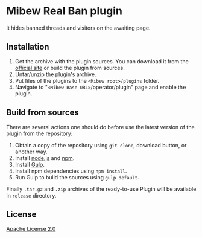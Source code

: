 # Mibew Real Ban plugin

It hides banned threads and visitors on the awaiting page.


## Installation

1. Get the archive with the plugin sources. You can download it from the [official site](https://mibew.org/plugins#mibew-real-ban) or build the plugin from sources.
2. Untar/unzip the plugin's archive.
3. Put files of the plugins to the `<Mibew root>/plugins`  folder.
4. Navigate to "`<Mibew Base URL>`/operator/plugin" page and enable the plugin.


## Build from sources

There are several actions one should do before use the latest version of the plugin from the repository:

1. Obtain a copy of the repository using `git clone`, download button, or another way.
2. Install [node.js](http://nodejs.org/) and [npm](https://www.npmjs.org/).
3. Install [Gulp](http://gulpjs.com/).
4. Install npm dependencies using `npm install`.
5. Run Gulp to build the sources using `gulp default`.

Finally `.tar.gz` and `.zip` archives of the ready-to-use Plugin will be available in `release` directory.


## License

[Apache License 2.0](http://www.apache.org/licenses/LICENSE-2.0.html)
